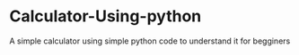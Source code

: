 # Calculator-Using-python
A  simple calculator using simple python code to understand it for begginers
